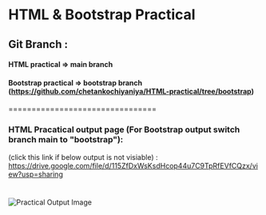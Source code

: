 # HTML & Bootstrap Practical

## Git Branch :
#### HTML practical => main branch
#### Bootstrap practical => bootstrap branch (https://github.com/chetankochiyaniya/HTML-practical/tree/bootstrap)

================================

### HTML Pracatical output page (For Bootstrap output switch branch main to **"bootstrap"**):

(click this link if below output is not visiable) : https://drive.google.com/file/d/115ZfDxWsKsdHcop44u7C9TpRfEVfCQzx/view?usp=sharing
#

<img src="https://github.com/chetankochiyaniya/HTML-practical/blob/c454267861a4bdec772bf5e5ea298ef5bbf135cc/output/html_practical_filpkart.jpeg" alt="Practical Output Image">



